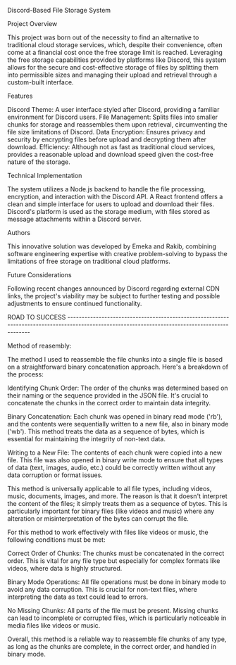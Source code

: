 Discord-Based File Storage System

Project Overview

This project was born out of the necessity to find an alternative to traditional cloud storage services, which, despite their convenience, often come at a financial cost once the free storage limit is reached. Leveraging the free storage capabilities provided by platforms like Discord, this system allows for the secure and cost-effective storage of files by splitting them into permissible sizes and managing their upload and retrieval through a custom-built interface.

Features

Discord Theme: A user interface styled after Discord, providing a familiar environment for Discord users.
File Management: Splits files into smaller chunks for storage and reassembles them upon retrieval, circumventing the file size limitations of Discord.
Data Encryption: Ensures privacy and security by encrypting files before upload and decrypting them after download.
Efficiency: Although not as fast as traditional cloud services, provides a reasonable upload and download speed given the cost-free nature of the storage.

Technical Implementation

The system utilizes a Node.js backend to handle the file processing, encryption, and interaction with the Discord API.
A React frontend offers a clean and simple interface for users to upload and download their files.
Discord's platform is used as the storage medium, with files stored as message attachments within a Discord server.

Authors

This innovative solution was developed by Emeka and Rakib, combining software engineering expertise with creative problem-solving to bypass the limitations of free storage on traditional cloud platforms.

Future Considerations

Following recent changes announced by Discord regarding external CDN links, the project's viability may be subject to further testing and possible adjustments to ensure continued functionality.


















ROAD TO SUCCESS -----------------------------------------------------------------------------------------------------------------------------------------------

Method of reasembly:

The method I used to reassemble the file chunks into a single file is based on a straightforward binary concatenation approach. Here's a breakdown of the process:

Identifying Chunk Order: The order of the chunks was determined based on their naming or the sequence provided in the JSON file. It's crucial to concatenate the chunks in the correct order to maintain data integrity.

Binary Concatenation: Each chunk was opened in binary read mode ('rb'), and the contents were sequentially written to a new file, also in binary mode ('wb'). This method treats the data as a sequence of bytes, which is essential for maintaining the integrity of non-text data.

Writing to a New File: The contents of each chunk were copied into a new file. This file was also opened in binary write mode to ensure that all types of data (text, images, audio, etc.) could be correctly written without any data corruption or format issues.

This method is universally applicable to all file types, including videos, music, documents, images, and more. The reason is that it doesn't interpret the content of the files; it simply treats them as a sequence of bytes. This is particularly important for binary files (like videos and music) where any alteration or misinterpretation of the bytes can corrupt the file.

For this method to work effectively with files like videos or music, the following conditions must be met:

Correct Order of Chunks: The chunks must be concatenated in the correct order. This is vital for any file type but especially for complex formats like videos, where data is highly structured.

Binary Mode Operations: All file operations must be done in binary mode to avoid any data corruption. This is crucial for non-text files, where interpreting the data as text could lead to errors.

No Missing Chunks: All parts of the file must be present. Missing chunks can lead to incomplete or corrupted files, which is particularly noticeable in media files like videos or music.

Overall, this method is a reliable way to reassemble file chunks of any type, as long as the chunks are complete, in the correct order, and handled in binary mode.

